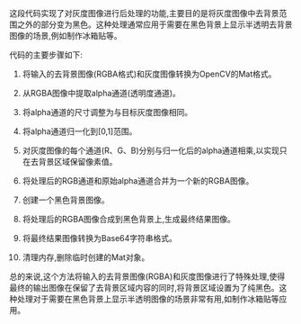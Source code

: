 这段代码实现了对灰度图像进行后处理的功能,主要目的是将灰度图像中去背景范围之外的部分变为黑色。这种处理通常应用于需要在黑色背景上显示半透明去背景图像的场景,例如制作冰箱贴等。

代码的主要步骤如下:

1. 将输入的去背景图像(RGBA格式)和灰度图像转换为OpenCV的Mat格式。

2. 从RGBA图像中提取alpha通道(透明度通道)。

3. 将alpha通道的尺寸调整为与目标灰度图像相同。

4. 将alpha通道归一化到[0,1]范围。

5. 对灰度图像的每个通道(R、G、B)分别与归一化后的alpha通道相乘,以实现只在去背景区域保留像素值。

6. 将处理后的RGB通道和原始alpha通道合并为一个新的RGBA图像。

7. 创建一个黑色背景图像。

8. 将处理后的RGBA图像合成到黑色背景上,生成最终结果图像。

9. 将最终结果图像转换为Base64字符串格式。

10. 清理内存,删除临时创建的Mat对象。

总的来说,这个方法将输入的去背景图像(RGBA)和灰度图像进行了特殊处理,使得最终的输出图像在保留了去背景区域内容的同时,将背景区域设置为了纯黑色。这种处理对于需要在黑色背景上显示半透明图像的场景非常有用,如制作冰箱贴等应用。
